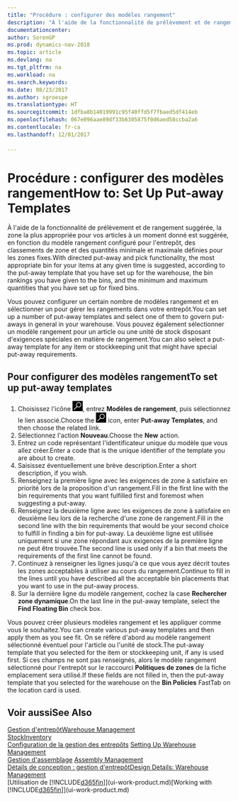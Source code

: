 ```yaml
---
title: "Procédure : configurer des modèles rangement"
description: "À l'aide de la fonctionnalité de prélèvement et de rangement suggérée, la zone la plus appropriée pour vos articles à un moment donné est suggérée, en fonction du modèle rangement configuré pour l'entrepôt, des classements de zone et des quantités minimale et maximale définies pour les zones fixes."
documentationcenter: 
author: SorenGP
ms.prod: dynamics-nav-2018
ms.topic: article
ms.devlang: na
ms.tgt_pltfrm: na
ms.workload: na
ms.search.keywords: 
ms.date: 08/23/2017
ms.author: sgroespe
ms.translationtype: HT
ms.sourcegitcommit: 1dfba8b14019991c95f40ffd5f7fbaed5df414eb
ms.openlocfilehash: 067e096aae89df33b6305875f0d6aed58ccba2a6
ms.contentlocale: fr-ca
ms.lasthandoff: 12/01/2017

---
```

# <a name="how-to-set-up-put-away-templates"></a><span data-ttu-id="3f716-103">Procédure : configurer des modèles rangement</span><span class="sxs-lookup"><span data-stu-id="3f716-103">How to: Set Up Put-away Templates</span></span>
<span data-ttu-id="3f716-104">À l'aide de la fonctionnalité de prélèvement et de rangement suggérée, la zone la plus appropriée pour vos articles à un moment donné est suggérée, en fonction du modèle rangement configuré pour l'entrepôt, des classements de zone et des quantités minimale et maximale définies pour les zones fixes.</span><span class="sxs-lookup"><span data-stu-id="3f716-104">With directed put-away and pick functionality, the most appropriate bin for your items at any given time is suggested, according to the put-away template that you have set up for the warehouse, the bin rankings you have given to the bins, and the minimum and maximum quantities that you have set up for fixed bins.</span></span>  

<span data-ttu-id="3f716-105">Vous pouvez configurer un certain nombre de modèles rangement et en sélectionner un pour gérer les rangements dans votre entrepôt.</span><span class="sxs-lookup"><span data-stu-id="3f716-105">You can set up a number of put-away templates and select one of them to govern put-aways in general in your warehouse.</span></span> <span data-ttu-id="3f716-106">Vous pouvez également sélectionner un modèle rangement pour un article ou une unité de stock disposant d'exigences spéciales en matière de rangement.</span><span class="sxs-lookup"><span data-stu-id="3f716-106">You can also select a put-away template for any item or stockkeeping unit that might have special put-away requirements.</span></span>  

## <a name="to-set-up-put-away-templates"></a><span data-ttu-id="3f716-107">Pour configurer des modèles rangement</span><span class="sxs-lookup"><span data-stu-id="3f716-107">To set up put-away templates</span></span>  
1.  <span data-ttu-id="3f716-108">Choisissez l'icône ![Page ou rapport pour la recherche](media/ui-search/search_small.png "icône Page ou rapport pour la recherche"), entrez **Modèles de rangement**, puis sélectionnez le lien associé.</span><span class="sxs-lookup"><span data-stu-id="3f716-108">Choose the ![Search for Page or Report](media/ui-search/search_small.png "Search for Page or Report icon") icon, enter **Put-away Templates**, and then choose the related link.</span></span>  
2.  <span data-ttu-id="3f716-109">Sélectionnez l'action **Nouveau**.</span><span class="sxs-lookup"><span data-stu-id="3f716-109">Choose the **New** action.</span></span>  
3.  <span data-ttu-id="3f716-110">Entrez un code représentant l'identificateur unique du modèle que vous allez créer.</span><span class="sxs-lookup"><span data-stu-id="3f716-110">Enter a code that is the unique identifier of the template you are about to create.</span></span>  
4.  <span data-ttu-id="3f716-111">Saisissez éventuellement une brève description.</span><span class="sxs-lookup"><span data-stu-id="3f716-111">Enter a short description, if you wish.</span></span>  
5.  <span data-ttu-id="3f716-112">Renseignez la première ligne avec les exigences de zone à satisfaire en priorité lors de la proposition d'un rangement.</span><span class="sxs-lookup"><span data-stu-id="3f716-112">Fill in the first line with the bin requirements that you want fulfilled first and foremost when suggesting a put-away.</span></span>  
6.  <span data-ttu-id="3f716-113">Renseignez la deuxième ligne avec les exigences de zone à satisfaire en deuxième lieu lors de la recherche d'une zone de rangement.</span><span class="sxs-lookup"><span data-stu-id="3f716-113">Fill in the second line with the bin requirements that would be your second choice to fulfill in finding a bin for put-away.</span></span> <span data-ttu-id="3f716-114">La deuxième ligne est utilisée uniquement si une zone répondant aux exigences de la première ligne ne peut être trouvée.</span><span class="sxs-lookup"><span data-stu-id="3f716-114">The second line is used only if a bin that meets the requirements of the first line cannot be found.</span></span>  
7.  <span data-ttu-id="3f716-115">Continuez à renseigner les lignes jusqu'à ce que vous ayez décrit toutes les zones acceptables à utiliser au cours du rangement.</span><span class="sxs-lookup"><span data-stu-id="3f716-115">Continue to fill in the lines until you have described all the acceptable bin placements that you want to use in the put-away process.</span></span>  
8.  <span data-ttu-id="3f716-116">Sur la dernière ligne du modèle rangement, cochez la case **Rechercher zone dynamique**.</span><span class="sxs-lookup"><span data-stu-id="3f716-116">On the last line in the put-away template, select the **Find Floating Bin** check box.</span></span>  

<span data-ttu-id="3f716-117">Vous pouvez créer plusieurs modèles rangement et les appliquer comme vous le souhaitez.</span><span class="sxs-lookup"><span data-stu-id="3f716-117">You can create various put-away templates and then apply them as you see fit.</span></span> <span data-ttu-id="3f716-118">On se réfère d'abord au modèle rangement sélectionné éventuel pour l'article ou l'unité de stock.</span><span class="sxs-lookup"><span data-stu-id="3f716-118">The put-away template that you selected for the item or stockkeeping unit, if any is used first.</span></span> <span data-ttu-id="3f716-119">Si ces champs ne sont pas renseignés, alors le modèle rangement sélectionné pour l'entrepôt sur le raccourci **Politiques de zones** de la fiche emplacement sera utilisé.</span><span class="sxs-lookup"><span data-stu-id="3f716-119">If these fields are not filled in, then the put-away template that you selected for the warehouse on the **Bin Policies** FastTab on the location card is used.</span></span>  

## <a name="see-also"></a><span data-ttu-id="3f716-120">Voir aussi</span><span class="sxs-lookup"><span data-stu-id="3f716-120">See Also</span></span>  
[<span data-ttu-id="3f716-121">Gestion d'entrepôt</span><span class="sxs-lookup"><span data-stu-id="3f716-121">Warehouse Management</span></span>](warehouse-manage-warehouse.md)  
[<span data-ttu-id="3f716-122">Stock</span><span class="sxs-lookup"><span data-stu-id="3f716-122">Inventory</span></span>](inventory-manage-inventory.md)  
<span data-ttu-id="3f716-123">[Configuration de la gestion des entrepôts](warehouse-setup-warehouse.md)   </span><span class="sxs-lookup"><span data-stu-id="3f716-123">[Setting Up Warehouse Management](warehouse-setup-warehouse.md)   </span></span>  
<span data-ttu-id="3f716-124">[Gestion d'assemblage](assembly-assemble-items.md)  </span><span class="sxs-lookup"><span data-stu-id="3f716-124">[Assembly Management](assembly-assemble-items.md)  </span></span>  
[<span data-ttu-id="3f716-125">Détails de conception : gestion d'entrepôt</span><span class="sxs-lookup"><span data-stu-id="3f716-125">Design Details: Warehouse Management</span></span>](design-details-warehouse-management.md)  
<span data-ttu-id="3f716-126">[Utilisation de [!INCLUDE[d365fin](includes/d365fin_md.md)]](ui-work-product.md)</span><span class="sxs-lookup"><span data-stu-id="3f716-126">[Working with [!INCLUDE[d365fin](includes/d365fin_md.md)]](ui-work-product.md)</span></span>

